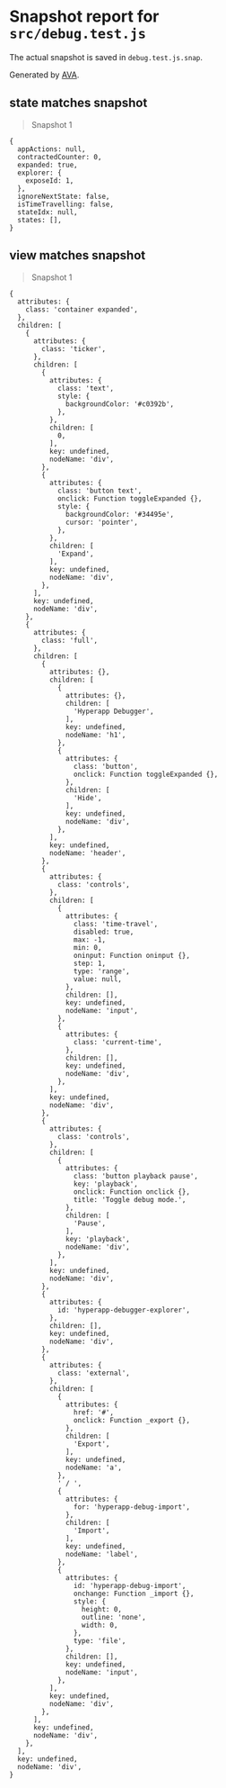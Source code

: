 # Snapshot report for `src/debug.test.js`

The actual snapshot is saved in `debug.test.js.snap`.

Generated by [AVA](https://ava.li).

## state matches snapshot

> Snapshot 1

    {
      appActions: null,
      contractedCounter: 0,
      expanded: true,
      explorer: {
        exposeId: 1,
      },
      ignoreNextState: false,
      isTimeTravelling: false,
      stateIdx: null,
      states: [],
    }

## view matches snapshot

> Snapshot 1

    {
      attributes: {
        class: 'container expanded',
      },
      children: [
        {
          attributes: {
            class: 'ticker',
          },
          children: [
            {
              attributes: {
                class: 'text',
                style: {
                  backgroundColor: '#c0392b',
                },
              },
              children: [
                0,
              ],
              key: undefined,
              nodeName: 'div',
            },
            {
              attributes: {
                class: 'button text',
                onclick: Function toggleExpanded {},
                style: {
                  backgroundColor: '#34495e',
                  cursor: 'pointer',
                },
              },
              children: [
                'Expand',
              ],
              key: undefined,
              nodeName: 'div',
            },
          ],
          key: undefined,
          nodeName: 'div',
        },
        {
          attributes: {
            class: 'full',
          },
          children: [
            {
              attributes: {},
              children: [
                {
                  attributes: {},
                  children: [
                    'Hyperapp Debugger',
                  ],
                  key: undefined,
                  nodeName: 'h1',
                },
                {
                  attributes: {
                    class: 'button',
                    onclick: Function toggleExpanded {},
                  },
                  children: [
                    'Hide',
                  ],
                  key: undefined,
                  nodeName: 'div',
                },
              ],
              key: undefined,
              nodeName: 'header',
            },
            {
              attributes: {
                class: 'controls',
              },
              children: [
                {
                  attributes: {
                    class: 'time-travel',
                    disabled: true,
                    max: -1,
                    min: 0,
                    oninput: Function oninput {},
                    step: 1,
                    type: 'range',
                    value: null,
                  },
                  children: [],
                  key: undefined,
                  nodeName: 'input',
                },
                {
                  attributes: {
                    class: 'current-time',
                  },
                  children: [],
                  key: undefined,
                  nodeName: 'div',
                },
              ],
              key: undefined,
              nodeName: 'div',
            },
            {
              attributes: {
                class: 'controls',
              },
              children: [
                {
                  attributes: {
                    class: 'button playback pause',
                    key: 'playback',
                    onclick: Function onclick {},
                    title: 'Toggle debug mode.',
                  },
                  children: [
                    'Pause',
                  ],
                  key: 'playback',
                  nodeName: 'div',
                },
              ],
              key: undefined,
              nodeName: 'div',
            },
            {
              attributes: {
                id: 'hyperapp-debugger-explorer',
              },
              children: [],
              key: undefined,
              nodeName: 'div',
            },
            {
              attributes: {
                class: 'external',
              },
              children: [
                {
                  attributes: {
                    href: '#',
                    onclick: Function _export {},
                  },
                  children: [
                    'Export',
                  ],
                  key: undefined,
                  nodeName: 'a',
                },
                ' / ',
                {
                  attributes: {
                    for: 'hyperapp-debug-import',
                  },
                  children: [
                    'Import',
                  ],
                  key: undefined,
                  nodeName: 'label',
                },
                {
                  attributes: {
                    id: 'hyperapp-debug-import',
                    onchange: Function _import {},
                    style: {
                      height: 0,
                      outline: 'none',
                      width: 0,
                    },
                    type: 'file',
                  },
                  children: [],
                  key: undefined,
                  nodeName: 'input',
                },
              ],
              key: undefined,
              nodeName: 'div',
            },
          ],
          key: undefined,
          nodeName: 'div',
        },
      ],
      key: undefined,
      nodeName: 'div',
    }
